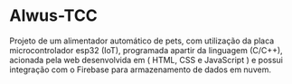 # Alwus-TCC
Projeto de um alimentador automático de pets, com utilização da placa microcontrolador esp32 (IoT), programada apartir da linguagem (C/C++), acionada pela web desenvolvida em ( HTML, CSS e JavaScript ) e possui integração com o Firebase para armazenamento de dados em nuvem.

